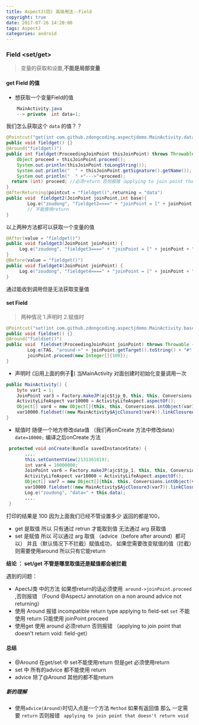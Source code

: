 ```yaml
---
title: AspectJ(四) 高级用法--Field
copyright: true
date: 2017-07-26 14:20:00
tags: AspectJ
categories: android
---
```



### Field  <set/get>
> 变量的获取和设置,**不能是局部变量**

#### get Field 的值
+ 想获取一个变量Field的值
```java
    MainActivity.java
    --> private  int data=1;
```
我们怎么获取这个 ` data ` 的值？？
```java
@Pointcut("get(int com.github.zdongcoding.aspectjdemo.MainActivity.data)")
public void fieldget() {}
@Around("fieldget()")
public int fieldget(ProceedingJoinPoint thisJoinPoint) throws Throwable {
    Object proceed = thisJoinPoint.proceed();
    System.out.println(thisJoinPoint.toLongString());
    System.out.println("  " + thisJoinPoint.getSignature().getName());
    System.out.println("  " +"--->"+proceed);
  return (int) proceed; //必须return 否则报错（applying to join point that doesn't return void: field-get）
}
@AfterReturning(pointcut = "fieldget()",returning = "data")
public void  fieldget2(JoinPoint joinPoint,int base){
        Log.e("zoudong", "fieldget2====" + "joinPoint = [" + joinPoint + "], data = [" + data + "]");
        // 不能使用return
}
```
以上两种方法都可以获取一个变量的值 
```java
@After(value = "fieldget()")
public void fieldget3(JoinPoint joinPoint) {
     Log.e("zoudong", "fieldget3====" + "joinPoint = [" + joinPoint + "]");
}
@Before(value = "fieldget()")
public void fieldget4(JoinPoint joinPoint) {
     Log.e("zoudong", "fieldget4====" + "joinPoint = [" + joinPoint + "]");
}
```
通过能收到调用但是无法获取变量值

#### set Field 
> 两种情况 1.声明时  2.赋值时
```java
@Pointcut("set(int com.github.zdongcoding.aspectjdemo.MainActivity.base)")
public void fieldset() {}
@Around("fieldset()")
public void  fieldset(ProceedingJoinPoint joinPoint) throws Throwable {
        Log.e(TAG, "around->" + joinPoint.getTarget().toString() + "#" + joinPoint.getArgs()[0]);
        joinPoint.proceed(new Integer[]{100});
}
```
+ 声明时  (沿用上面的例子🌰)
  当MainActivity 对面创建时初始化变量调用一次

```java
public MainActivity() {
    byte var1 = 1;
    JoinPoint var3 = Factory.makeJP(ajc$tjp_0, this, this, Conversions.intObject(var1));
    ActivityLifeAspect var10000 = ActivityLifeAspect.aspectOf();
    Object[] var4 = new Object[]{this, this, Conversions.intObject(var1), var3};
    var10000.fieldset((new MainActivity$AjcClosure1(var4)).linkClosureAndJoinPoint(4112));
}
```

+ 赋值时
  随便一个地方修改data值 （我们再onCreate 方法中修改data）` date=10000; `
  编译之后onCreate 方法
```java
 protected void onCreate(Bundle savedInstanceState) {
       ....
       this.setContentView(2131361819);
       int var4 = 10000000;
       JoinPoint var6 = Factory.makeJP(ajc$tjp_1, this, this, Conversions.intObject(var4)) ;
       ActivityLifeAspect var10000 = ActivityLifeAspect.aspectOf();
       Object[] var7 = new Object[]{this, this, Conversions.intObject(var4), var6};
       var10000.fieldset((new MainActivity$AjcClosure3(var7)).linkClosureAndJoinPoint (4112));
       Log.e("zoudong", "data=" + this.data);
       ....
 }
```
打印的结果是 100 因为上面我们已经不管设置多少  返回的都是100，

- get   是取值  所以 只有通过 retrun 才能取到值  无法通过 arg  获取值
- set   是赋值  所以 可以通过 arg 取值   （advice（before after around）都可以）
        并且（默认情况下不拦截）赋值成功， 如果您需要改变赋值的值（拦截）则需要使用around 所以只有它能return

**结论 ： set/get  不管是哪里取值还是赋值都会被拦截**

遇到的问题：
- ApectJ类 中的方法 如果想return的话必须使用` around->joinPoint.proceed` ,否则报错 （Found @AspectJ annotation on a non around advice not returning）
- 使用 Around 报错 incompatible return type applying to field-set   ` set ` 不能使用 return 只能使用 joinPoint.proceed 
- 使用get 使用 around  必须return   否则报错 （applying to join point that doesn't return void: field-get）


#### 总结
* @Around  在get/set 中  set不能使用return  但是get 必须使用return
* set 中 所有的advice  都不能使用 return
* advice 除了@Around 其他的都不能return

##### 新的理解
 - 使用` advice(Around) `时切入点是一个方法 ` Method ` 如果有返回值 那么 一定需要 ` return ` 否则报错 `  applying to join point that doesn't return void `